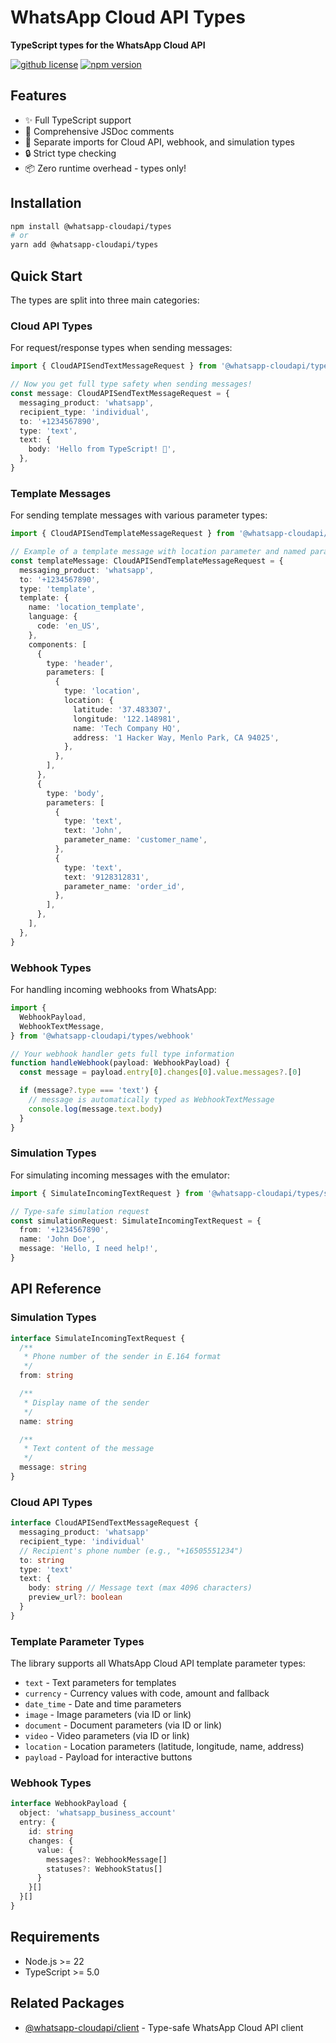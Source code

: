 # WhatsApp Cloud API Types

**TypeScript types for the WhatsApp Cloud API**

[![github license](https://img.shields.io/github/license/ericvera/whatsapp-cloudapi.svg?style=flat-square)](https://github.com/ericvera/whatsapp-cloudapi/blob/master/LICENSE)
[![npm version](https://img.shields.io/npm/v/%40whatsapp-cloudapi%2Ftypes.svg?style=flat-square)](https://npmjs.org/package/%40whatsapp-cloudapi%2Ftypes)

## Features

- ✨ Full TypeScript support
- 📝 Comprehensive JSDoc comments
- 🎯 Separate imports for Cloud API, webhook, and simulation types
- 🔒 Strict type checking
- 📦 Zero runtime overhead - types only!

## Installation

```bash
npm install @whatsapp-cloudapi/types
# or
yarn add @whatsapp-cloudapi/types
```

## Quick Start

The types are split into three main categories:

### Cloud API Types

For request/response types when sending messages:

```typescript
import { CloudAPISendTextMessageRequest } from '@whatsapp-cloudapi/types/cloudapi'

// Now you get full type safety when sending messages!
const message: CloudAPISendTextMessageRequest = {
  messaging_product: 'whatsapp',
  recipient_type: 'individual',
  to: '+1234567890',
  type: 'text',
  text: {
    body: 'Hello from TypeScript! 👋',
  },
}
```

### Template Messages

For sending template messages with various parameter types:

```typescript
import { CloudAPISendTemplateMessageRequest } from '@whatsapp-cloudapi/types/cloudapi'

// Example of a template message with location parameter and named parameters
const templateMessage: CloudAPISendTemplateMessageRequest = {
  messaging_product: 'whatsapp',
  to: '+1234567890',
  type: 'template',
  template: {
    name: 'location_template',
    language: {
      code: 'en_US',
    },
    components: [
      {
        type: 'header',
        parameters: [
          {
            type: 'location',
            location: {
              latitude: '37.483307',
              longitude: '122.148981',
              name: 'Tech Company HQ',
              address: '1 Hacker Way, Menlo Park, CA 94025',
            },
          },
        ],
      },
      {
        type: 'body',
        parameters: [
          {
            type: 'text',
            text: 'John',
            parameter_name: 'customer_name',
          },
          {
            type: 'text',
            text: '9128312831',
            parameter_name: 'order_id',
          },
        ],
      },
    ],
  },
}
```

### Webhook Types

For handling incoming webhooks from WhatsApp:

```typescript
import {
  WebhookPayload,
  WebhookTextMessage,
} from '@whatsapp-cloudapi/types/webhook'

// Your webhook handler gets full type information
function handleWebhook(payload: WebhookPayload) {
  const message = payload.entry[0].changes[0].value.messages?.[0]

  if (message?.type === 'text') {
    // message is automatically typed as WebhookTextMessage
    console.log(message.text.body)
  }
}
```

### Simulation Types

For simulating incoming messages with the emulator:

```typescript
import { SimulateIncomingTextRequest } from '@whatsapp-cloudapi/types/simulation'

// Type-safe simulation request
const simulationRequest: SimulateIncomingTextRequest = {
  from: '+1234567890',
  name: 'John Doe',
  message: 'Hello, I need help!',
}
```

## API Reference

### Simulation Types

```typescript
interface SimulateIncomingTextRequest {
  /**
   * Phone number of the sender in E.164 format
   */
  from: string

  /**
   * Display name of the sender
   */
  name: string

  /**
   * Text content of the message
   */
  message: string
}
```

### Cloud API Types

```typescript
interface CloudAPISendTextMessageRequest {
  messaging_product: 'whatsapp'
  recipient_type: 'individual'
  // Recipient's phone number (e.g., "+16505551234")
  to: string
  type: 'text'
  text: {
    body: string // Message text (max 4096 characters)
    preview_url?: boolean
  }
}
```

### Template Parameter Types

The library supports all WhatsApp Cloud API template parameter types:

- `text` - Text parameters for templates
- `currency` - Currency values with code, amount and fallback
- `date_time` - Date and time parameters
- `image` - Image parameters (via ID or link)
- `document` - Document parameters (via ID or link)
- `video` - Video parameters (via ID or link)
- `location` - Location parameters (latitude, longitude, name, address)
- `payload` - Payload for interactive buttons

### Webhook Types

```typescript
interface WebhookPayload {
  object: 'whatsapp_business_account'
  entry: {
    id: string
    changes: {
      value: {
        messages?: WebhookMessage[]
        statuses?: WebhookStatus[]
      }
    }[]
  }[]
}
```

## Requirements

- Node.js >= 22
- TypeScript >= 5.0

## Related Packages

- [@whatsapp-cloudapi/client](https://www.npmjs.com/package/@whatsapp-cloudapi/client) - Type-safe WhatsApp Cloud API client
